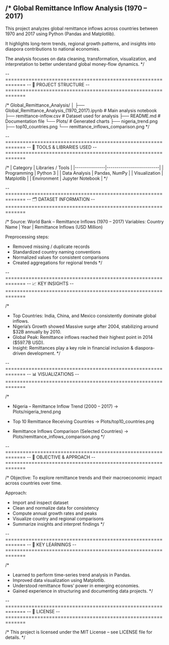 /*
 Global Remittance Inflow Analysis (1970 – 2017)
 ---------------------------------------------------
 This project analyzes global remittance inflows across countries between
 1970 and 2017 using Python (Pandas and Matplotlib).

 It highlights long-term trends, regional growth patterns, and insights
 into diaspora contributions to national economies.

 The analysis focuses on data cleaning, transformation, visualization, 
 and interpretation to better understand global money-flow dynamics.
*/

-- =============================================================
-- 📁 PROJECT STRUCTURE
-- =============================================================

/*
Global_Remittance_Analysis/
│
├── Global_Remittance_Analysis_(1970_2017).ipynb   # Main analysis notebook
├── remittance-inflow.csv                           # Dataset used for analysis
├── README.md                                       # Documentation file
└── Plots/                                          # Generated charts
    ├── nigeria_trend.png
    ├── top10_countries.png
    └── remittance_inflows_comparison.png
*/

-- =============================================================
-- 🧰 TOOLS & LIBRARIES USED
-- =============================================================

/*
| Category     | Libraries / Tools         |
|---------------|--------------------------|
| Programming   | Python 3                 |
| Data Analysis | Pandas, NumPy            |
| Visualization | Matplotlib      |
| Environment   | Jupyter Notebook         |
*/

-- =============================================================
-- 🗂️ DATASET INFORMATION
-- =============================================================

/*
Source: World Bank – Remittance Inflows (1970 – 2017)
Variables: Country Name | Year | Remittance Inflows (USD Million)

Preprocessing steps:
  - Removed missing / duplicate records
  - Standardized country naming conventions
  - Normalized values for consistent comparisons
  - Created aggregations for regional trends
*/

-- =============================================================
-- 📈 KEY INSIGHTS
-- =============================================================

/*
- Top Countries: India, China, and Mexico consistently dominate global inflows.
- Nigeria’s Growth showed Massive surge after 2004, stabilizing around $32B annually by 2010.
- Global Peak: Remittance inflows reached their highest point in 2014 ($597.7B USD).
- Insight: Remittances play a key role in financial inclusion & diaspora-driven development.
*/

-- =============================================================
-- 📊 VISUALIZATIONS
-- =============================================================

/*
- Nigeria – Remittance Inflow Trend (2000 – 2017)
   → Plots/nigeria_trend.png

- Top 10 Remittance Receiving Countries
   → Plots/top10_countries.png

- Remittance Inflows Comparison (Selected Countries)
   → Plots/remittance_inflows_comparison.png
*/


-- =============================================================
-- 🧭 OBJECTIVE & APPROACH
-- =============================================================

/*
Objective:
To explore remittance trends and their macroeconomic impact across countries over time.

Approach:
  - Import and inspect dataset
  - Clean and normalize data for consistency
  - Compute annual growth rates and peaks
  - Visualize country and regional comparisons
  - Summarize insights and interpret findings
*/

-- =============================================================
-- 📘 KEY LEARNINGS
-- =============================================================

/*
- Learned to perform time-series trend analysis in Pandas.
- Improved data visualization using Matplotlib.
- Understood remittance flows’ power in emerging economies.
- Gained experience in structuring and documenting data projects.
*/


-- =============================================================
-- 📝 LICENSE
-- =============================================================

/*
This project is licensed under the MIT License – see LICENSE file for details.
*/
